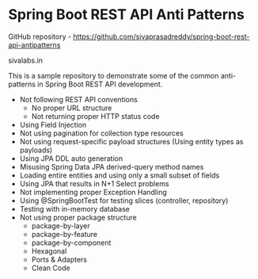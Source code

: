 # Spring Boot REST API Anti Patterns

GitHub repository - https://github.com/sivaprasadreddy/spring-boot-rest-api-antipatterns

sivalabs.in

This is a sample repository to demonstrate some of the common anti-patterns in 
Spring Boot REST API development.

* Not following REST API conventions
  * No proper URL structure
  * Not returning proper HTTP status code
* Using Field Injection
* Not using pagination for collection type resources
* Not using request-specific payload structures (Using entity types as payloads)
* Using JPA DDL auto generation
* Misusing Spring Data JPA derived-query method names
* Loading entire entities and using only a small subset of fields
* Using JPA that results in N+1 Select problems
* Not implementing proper Exception Handling
* Using @SpringBootTest for testing slices (controller, repository)
* Testing with in-memory database
* Not using proper package structure
    * package-by-layer
    * package-by-feature
    * package-by-component
    * Hexagonal
    * Ports & Adapters
    * Clean Code
